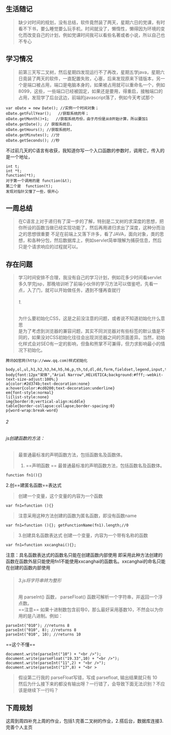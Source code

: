 ## 生活随记
> 缺少对时间的规划，没有总结，软件竟然装了两天，星期六日的党课，有时看不下书，要么睡觉要么玩手机，时间就没了，懒惰性，懒得因为环境的变化而改变自己的计划，例如党课时间我可以看些名著或者小说，所以自己也不专心

## 学习情况
> 前第三天写二叉树，然后星期四发现运行不了再改，星期五学java，星期六日竟装了两天的软件，一直配置失败，心塞，后来发现原来下错版本，另一个是端口被占用，端口是电脑本身的，如果被占用就可以重命名一个，例如8099，这些，一些端口已经被固定，如果还是要用，得重启，接触端口的占用，发现学了后台这边，前端的javascript落了，例如今天考试那个
```
var oDate = new Date(); //实例一个时间对象；
oDate.getFullYear();   //获取系统的年；
oDate.getMonth()+1;   //获取系统月份，由于月份是从0开始计算，所以要加1
oDate.getDate(); // 获取系统日，
oDate.getHours(); //获取系统时，
oDate.getMinutes(); //分
oDate.getSeconds(); //秒
```
不过前几天的C语言有收获，我知道你写一个入口函数的参数时，调用它，传入的是一个地址，
```
int t;
int *t;
function(*t);
对于第一个调用的是 function(&t);
第二个是  function(t);
发现对指针又懂了一些，很开心
```

## 一周总结
> 在C语言上对于递归有了深一步的了解，特别是二叉树的求深度的思想，把你所设的函数当做已经实现功能了，然后再用递归求出了深度，这种分而治之的思想很重要
不足在前端上又落下许多，看了JAVA，面向对象，类的思想，和各种分包，然后数据库上，例如servlet简单理解为捕获信息，然后只是个请求响应的过程就可以。

## 存在问题
> 学习时间安排不合理，我没有自己的学习计划，例如花多少时间看servlet 多久学完jsp，那晚培训听了前端小伙伴的学习方法可以借鉴吧，先看一点，入了门，就可以开始做任务，遇到不懂再查就行  
> ###### 1.
> 为什么要初始化CSS，这是之前没注意的问题，或者说不知道初始化什么意思  
是为了考虑到浏览器的兼容问题，其实不同浏览器对有些标签的默认值是不同的，如果没对CSS初始化往往会出现浏览器之间的页面差异。当然，初始化样式会对SEO有一定的影响，但鱼和熊掌不可兼得，但力求影响最小的情况下初始化。
```
腾讯QQ官网(http://www.qq.com)样式初始化

body,ol,ul,h1,h2,h3,h4,h5,h6,p,th,td,dl,dd,form,fieldset,legend,input,textarea,select{margin:0;padding:0}
body{font:12px"宋体","Arial Narrow",HELVETICA;background:#fff;-webkit-text-size-adjust:100%;}
a{color:#2d374b;text-decoration:none}
a:hover{color:#cd0200;text-decoration:underline}
em{font-style:normal}
li{list-style:none}
img{border:0;vertical-align:middle}
table{border-collapse:collapse;border-spacing:0}
p{word-wrap:break-word}

```
###### 2
###### js创建函数的方法：  
> 最普通最标准的声明函数方法，包括函数名及函数体。 
> 1. ==声明函数 ==
> 最普通最标准的声明函数方法，包括函数名及函数体。
> 
> 
```
function fn1(){}
```


2.创==建匿名函数==表达式 
> 创建一个变量，这个变量的内容为一个函数


```
var fn1=function (){}
```


> 注意采用这种方法创建的函数为匿名函数，即没有函数name


```
var fn1=function (){}; getFunctionName(fn1).length;//0
```


> 3.创建具名函数表达式 
创建一个变量，内容为一个带有名称的函数

```
var fn1=function xxcanghai(){};
```

注意：具名函数表达式的函数名只能在创建函数内部使用 
即采用此种方法创建的函数在函数外层只能使用fn1不能使用xxcanghai的函数名。xxcanghai的命名只能在创建的函数内部使用 

> ###### 3.js将字符串转为整形
> 用 parseInt() 函数，
parseFloat() 函数可解析一个字符串，并返回一个浮点数。  
==注意==
如果十进制数包含前导0，那么最好采用基数10，不然会以为你用的是八进制。例如：

```
parseInt("010"); //returns 8
parseInt("010", 8); //returns 8
parseInt("010", 10); //returns 10
```
==这个不懂==
```
document.write(parseInt("10") + "<br />");
document.write(parseFloat("19.33",10) + "<br />"); 
document.write(parseInt("11",2) + "<br />"); 
document.write(parseInt("17",8) + "<br >
```
> 假设第二行我的 parseFloat写错，写成 parsefloat,
输出结果就只有  10  
然后为什么接下来的都没有输出呀？一行错了，会导致下面无法识别？不应该是继续下一行吗？
## 下周规划
这周到周四补充上周的作业，包括1.完善二叉树的作业，2.搭后台，数据库连接3.完善个人主页